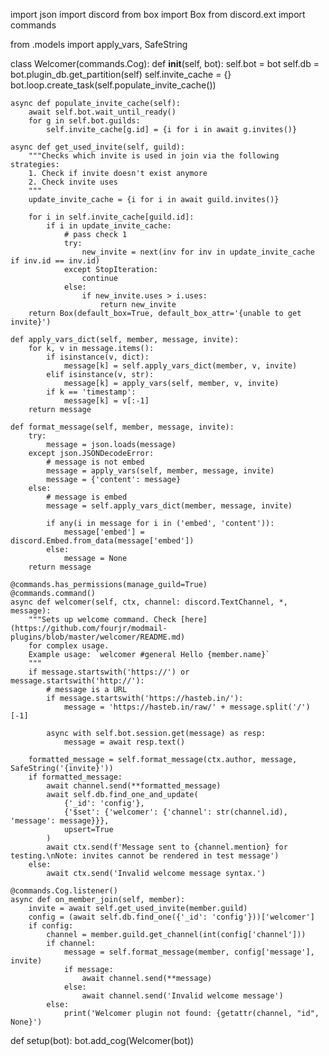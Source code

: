 import json
import discord
from box import Box
from discord.ext import commands

from .models import apply_vars, SafeString


class Welcomer(commands.Cog):
    def __init__(self, bot):
        self.bot = bot
        self.db = bot.plugin_db.get_partition(self)
        self.invite_cache = {}
        bot.loop.create_task(self.populate_invite_cache())

    async def populate_invite_cache(self):
        await self.bot.wait_until_ready()
        for g in self.bot.guilds:
            self.invite_cache[g.id] = {i for i in await g.invites()}

    async def get_used_invite(self, guild):
        """Checks which invite is used in join via the following strategies:
        1. Check if invite doesn't exist anymore
        2. Check invite uses
        """
        update_invite_cache = {i for i in await guild.invites()}

        for i in self.invite_cache[guild.id]:
            if i in update_invite_cache:
                # pass check 1
                try:
                    new_invite = next(inv for inv in update_invite_cache if inv.id == inv.id)
                except StopIteration:
                    continue
                else:
                    if new_invite.uses > i.uses:
                        return new_invite
        return Box(default_box=True, default_box_attr='{unable to get invite}')

    def apply_vars_dict(self, member, message, invite):
        for k, v in message.items():
            if isinstance(v, dict):
                message[k] = self.apply_vars_dict(member, v, invite)
            elif isinstance(v, str):
                message[k] = apply_vars(self, member, v, invite)
            if k == 'timestamp':
                message[k] = v[:-1]
        return message

    def format_message(self, member, message, invite):
        try:
            message = json.loads(message)
        except json.JSONDecodeError:
            # message is not embed
            message = apply_vars(self, member, message, invite)
            message = {'content': message}
        else:
            # message is embed
            message = self.apply_vars_dict(member, message, invite)

            if any(i in message for i in ('embed', 'content')):
                message['embed'] = discord.Embed.from_data(message['embed'])
            else:
                message = None
        return message

    @commands.has_permissions(manage_guild=True)
    @commands.command()
    async def welcomer(self, ctx, channel: discord.TextChannel, *, message):
        """Sets up welcome command. Check [here](https://github.com/fourjr/modmail-plugins/blob/master/welcomer/README.md)
        for complex usage.
        Example usage: `welcomer #general Hello {member.name}`
        """
        if message.startswith('https://') or message.startswith('http://'):
            # message is a URL
            if message.startswith('https://hasteb.in/'):
                message = 'https://hasteb.in/raw/' + message.split('/')[-1]

            async with self.bot.session.get(message) as resp:
                message = await resp.text()

        formatted_message = self.format_message(ctx.author, message, SafeString('{invite}'))
        if formatted_message:
            await channel.send(**formatted_message)
            await self.db.find_one_and_update(
                {'_id': 'config'},
                {'$set': {'welcomer': {'channel': str(channel.id), 'message': message}}},
                upsert=True
            )
            await ctx.send(f'Message sent to {channel.mention} for testing.\nNote: invites cannot be rendered in test message')
        else:
            await ctx.send('Invalid welcome message syntax.')

    @commands.Cog.listener()
    async def on_member_join(self, member):
        invite = await self.get_used_invite(member.guild)
        config = (await self.db.find_one({'_id': 'config'}))['welcomer']
        if config:
            channel = member.guild.get_channel(int(config['channel']))
            if channel:
                message = self.format_message(member, config['message'], invite)
                if message:
                    await channel.send(**message)
                else:
                    await channel.send('Invalid welcome message')
            else:
                print('Welcomer plugin not found: {getattr(channel, "id", None}')
def setup(bot):
bot.add_cog(Welcomer(bot))
